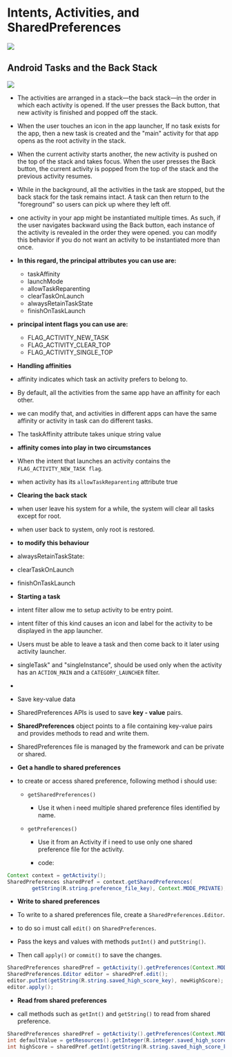 #  Intents, Activities, and SharedPreferences


![](https://static.javatpoint.com/kotlin/images/kotlin-android-explicit-intent.png)


## **Android Tasks and the Back Stack**


![](https://developer.android.com/images/fundamentals/diagram_backstack.png)

* The activities are arranged in a stack—the back stack—in the order in which each activity is opened. If the user presses the Back button, that new activity is finished and popped off the stack.

* When the user touches an icon in the app launcher, If no task exists for the app, then a new task is created and the "main" activity for that app opens as the root activity in the stack.

* When the current activity starts another, the new activity is pushed on the top of the stack and takes focus. When the user presses the Back button, the current activity is popped from the top of the stack and the previous activity resumes.

* While in the background, all the activities in the task are stopped, but the back stack for the task remains intact. A task can then return to the "foreground" so users can pick up where they left off.

* one activity in your app might be instantiated multiple times. As such, if the user navigates backward using the Back button, each instance of the activity is revealed in the order they were opened. you can modify this behavior if you do not want an activity to be instantiated more than once.


* **In this regard, the principal <activity> attributes you can use are:**
    * taskAffinity
    * launchMode
    * allowTaskReparenting
    * clearTaskOnLaunch
    * alwaysRetainTaskState
    * finishOnTaskLaunch


* **principal intent flags you can use are:**
    * FLAG_ACTIVITY_NEW_TASK
    * FLAG_ACTIVITY_CLEAR_TOP
    * FLAG_ACTIVITY_SINGLE_TOP




* **Handling affinities**

- affinity indicates which task an activity prefers to belong to.

-  By default, all the activities from the same app have an affinity for each other.

-  we can modify that, and activities in different apps can have the same affinity or activity in task can do different tasks.

-  The taskAffinity attribute takes unique string value

* **affinity comes into play in two circumstances**

- When the intent that launches an activity contains the `FLAG_ACTIVITY_NEW_TASK flag`.

- when activity has its `allowTaskReparenting` attribute true

* **Clearing the back stack**

- when user leave his system for a while, the system will clear all tasks except for root.

- when user back to system, only root is restored.

* **to modify this behaviour**

- alwaysRetainTaskState:

- clearTaskOnLaunch

- finishOnTaskLaunch

* **Starting a task**

- intent filter allow me to setup activity to be entry point.

- intent filter of this kind causes an icon and label for the activity to be displayed in the app launcher.

- Users must be able to leave a task and then come back to it later using activity launcher.

- singleTask" and "singleInstance", should be used only when the activity has an `ACTION_MAIN` and a `CATEGORY_LAUNCHER` filter.
- 

* Save key-value data

- SharedPreferences APIs is used to save **key - value** pairs.

-  **SharedPreferences** object points to a file containing key-value pairs and provides methods to read and write them.

-  SharedPreferences file is managed by the framework and can be private or shared.





* **Get a handle to shared preferences**

- to create or access shared preference, following method i should use:

  - `getSharedPreferences()`

    - Use it when i need multiple shared preference files identified by name.
    
  - `getPreferences()`

    - Use it from an Activity if i need to use only one shared preference file for the activity.

    - code:

```java
Context context = getActivity();
SharedPreferences sharedPref = context.getSharedPreferences(
        getString(R.string.preference_file_key), Context.MODE_PRIVATE);
```

* **Write to shared preferences**

- To write to a shared preferences file, create a `SharedPreferences.Editor`.

- to do so i must call `edit()` on `SharedPreferences`.

- Pass the keys and values with methods `putInt()` and `putString()`.

-  Then call `apply()` or `commit()` to save the changes.

```java
SharedPreferences sharedPref = getActivity().getPreferences(Context.MODE_PRIVATE);
SharedPreferences.Editor editor = sharedPref.edit();
editor.putInt(getString(R.string.saved_high_score_key), newHighScore);
editor.apply();
```

* **Read from shared preferences**

- call methods such as `getInt()` and `getString()` to read from shared preference.

```java
SharedPreferences sharedPref = getActivity().getPreferences(Context.MODE_PRIVATE);
int defaultValue = getResources().getInteger(R.integer.saved_high_score_default_key);
int highScore = sharedPref.getInt(getString(R.string.saved_high_score_key), defaultValue);
```
